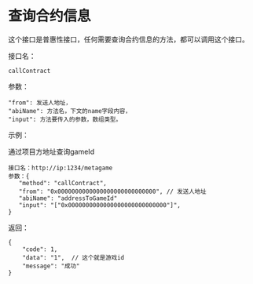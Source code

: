 # 查询合约信息

这个接口是普惠性接口，任何需要查询合约信息的方法，都可以调用这个接口。



接口名：

```
callContract
```

参数：

```
"from": 发送人地址，
"abiName": 方法名，下文的name字段内容，
"input": 方法要传入的参数，数组类型。
```



示例：

通过项目方地址查询gameId

 ```
 接口名：http://ip:1234/metagame
 参数：{
 	"method": "callContract",
 	"from": "0x0000000000000000000000000000", // 发送人地址
 	"abiName": "addressToGameId"
 	"input": "["0x0000000000000000000000000000"]",
 }
 ```

返回：

```
{
    "code": 1,
    "data": "1",  // 这个就是游戏id
    "message": "成功"
}
```



